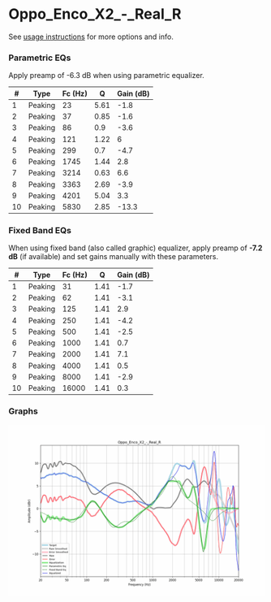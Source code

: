 # Oppo_Enco_X2_-_Real_R
See [usage instructions](https://github.com/jaakkopasanen/AutoEq#usage) for more options and info.

### Parametric EQs
Apply preamp of -6.3 dB when using parametric equalizer.

|   # | Type    |   Fc (Hz) |    Q |   Gain (dB) |
|-----|---------|-----------|------|-------------|
|   1 | Peaking |        23 | 5.61 |        -1.8 |
|   2 | Peaking |        37 | 0.85 |        -1.6 |
|   3 | Peaking |        86 | 0.9  |        -3.6 |
|   4 | Peaking |       121 | 1.22 |         6   |
|   5 | Peaking |       299 | 0.7  |        -4.7 |
|   6 | Peaking |      1745 | 1.44 |         2.8 |
|   7 | Peaking |      3214 | 0.63 |         6.6 |
|   8 | Peaking |      3363 | 2.69 |        -3.9 |
|   9 | Peaking |      4201 | 5.04 |         3.3 |
|  10 | Peaking |      5830 | 2.85 |       -13.3 |

### Fixed Band EQs
When using fixed band (also called graphic) equalizer, apply preamp of **-7.2 dB** (if available) and set gains manually with these parameters.

|   # | Type    |   Fc (Hz) |    Q |   Gain (dB) |
|-----|---------|-----------|------|-------------|
|   1 | Peaking |        31 | 1.41 |        -1.7 |
|   2 | Peaking |        62 | 1.41 |        -3.1 |
|   3 | Peaking |       125 | 1.41 |         2.9 |
|   4 | Peaking |       250 | 1.41 |        -4.2 |
|   5 | Peaking |       500 | 1.41 |        -2.5 |
|   6 | Peaking |      1000 | 1.41 |         0.7 |
|   7 | Peaking |      2000 | 1.41 |         7.1 |
|   8 | Peaking |      4000 | 1.41 |         0.5 |
|   9 | Peaking |      8000 | 1.41 |        -2.9 |
|  10 | Peaking |     16000 | 1.41 |         0.3 |

### Graphs
![](./Oppo_Enco_X2_-_Real_R.png)

